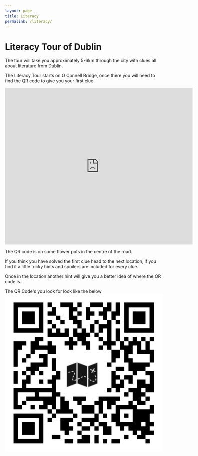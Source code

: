 ```yaml
---
layout: page
title: Literacy
permalink: /literacy/
---
```


# Literacy Tour of Dublin

The tour will take you approximately 5-6km through the city with clues all about literature from Dublin.  

The Literacy Tour starts on O Connell Bridge, once there you will need to find the QR code to give you your first clue.

<div class="mapouter"><div class="gmap_canvas"><iframe width="600" height="500" id="gmap_canvas" src="https://maps.google.com/maps?q=o%20connell%20bridge&t=&z=13&ie=UTF8&iwloc=&output=embed" frameborder="0" scrolling="no" marginheight="0" marginwidth="0"></iframe><a href="https://123movies-to.org"></a><br><style>.mapouter{position:relative;text-align:right;height:500px;width:600px;}</style><a href="https://www.embedgooglemap.net">embedgooglemap.net</a><style>.gmap_canvas {overflow:hidden;background:none!important;height:500px;width:600px;}</style></div></div>

The QR code is on some flower pots in the centre of the road.

If you think you have solved the first clue head to the next location, if you find it a little tricky hints and spoilers are included for every clue.

Once in the location another hint will give you a better idea of where the QR code is.

The QR Code's you look for look like the below
![](/assets/iefy.png)
